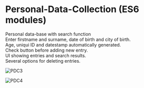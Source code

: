 # Personal-Data-Collection (ES6 modules)
Personal data-base with search function<br>
Enter firstname and surname, date of birth and city of birth.<br>
Age, uniqui ID and datestamp automatically generated.<br>
Check button before adding new entry.<br>
UI showing entries and search results.<br>
Several options for deleting entries.<p> 
  
![PDC3](https://user-images.githubusercontent.com/38325801/95456146-2adbcd80-096f-11eb-9367-57def75ea8ff.png)<p>
  
![PDC4](https://user-images.githubusercontent.com/38325801/95455771-a6894a80-096e-11eb-8315-15d7bf84e439.png)
